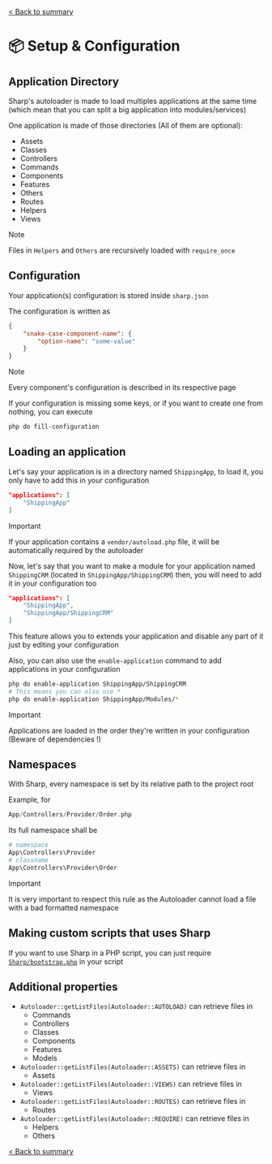 [< Back to summary](../README.md)

# 📦 Setup & Configuration

## Application Directory

Sharp's autoloader is made to load multiples applications at the same time (which mean that you can split a big application into modules/services)

One application is made of those directories (All of them are optional):
- Assets
- Classes
- Controllers
- Commands
- Components
- Features
- Others
- Routes
- Helpers
- Views

> [!NOTE]
> Files in `Helpers` and `Others` are recursively loaded with `require_once`

## Configuration

Your application(s) configuration is stored inside `sharp.json`

The configuration is written as

```json
{
    "snake-case-component-name": {
        "option-name": "some-value"
    }
}
```

> [!NOTE]
> Every component's configuration is described in its respective page

If your configuration is missing some keys, or if you want to create one from nothing, you can execute

```bash
php do fill-configuration
```





## Loading an application

Let's say your application is in a directory named `ShippingApp`, to load it,
you only have to add this in your configuration

```json
"applications": [
    "ShippingApp"
]
```


> [!IMPORTANT]
> If your application contains a `vendor/autoload.php` file,
> it will be automatically required by the autoloader

Now, let's say that you want to make a module for your application named `ShippingCRM` (located in `ShippingApp/ShippingCRM`) then, you will need to add it in your configuration too

```json
"applications": [
    "ShippingApp",
    "ShippingApp/ShippingCRM"
]
```

This feature allows you to extends your application and disable any part of it just by editing your configuration

Also, you can also use the `enable-application` command to add applications in your configuration

```bash
php do enable-application ShippingApp/ShippingCRM
# This means you can also use *
php do enable-application ShippingApp/Modules/*
```

> [!IMPORTANT]
> Applications are loaded in the order they're written in your configuration
> (Beware of dependencies !)



## Namespaces

With Sharp, every namespace is set by its relative path to the project root

Example, for

```php
App/Controllers/Provider/Order.php
```

Its full namespace shall be

```php
# namespace
App\Controllers\Provider
# classname
App\Controllers\Provider\Order
```

> [!IMPORTANT]
> It is very important to respect this rule as the Autoloader cannot load a file with a bad formatted namespace


## Making custom scripts that uses Sharp

If you want to use Sharp in a PHP script, you can just
require [`Sharp/bootstrap.php`](../bootstrap.php) in your script

## Additional properties

- `Autoloader::getListFiles(Autoloader::AUTOLOAD)` can retrieve files in
    - Commands
    - Controllers
    - Classes
    - Components
    - Features
    - Models
- `Autoloader::getListFiles(Autoloader::ASSETS)` can retrieve files in
    - Assets
- `Autoloader::getListFiles(Autoloader::VIEWS)` can retrieve files in
    - Views
- `Autoloader::getListFiles(Autoloader::ROUTES)` can retrieve files in
    - Routes
- `Autoloader::getListFiles(Autoloader::REQUIRE)` can retrieve files in
    - Helpers
    - Others


[< Back to summary](../README.md)